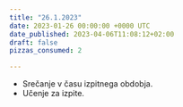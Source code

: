 ```yaml
---
title: "26.1.2023"
date: 2023-01-26 00:00:00 +0000 UTC
date_published: 2023-04-06T11:08:12+02:00
draft: false
pizzas_consumed: 2

---
```


- Srečanje v času izpitnega obdobja.
- Učenje za izpite.
